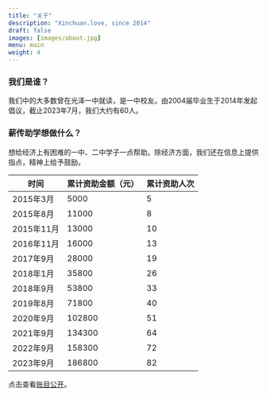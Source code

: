 ```yaml
---
title: "关于"
description: "Xinchuan.love, since 2014"
draft: false
images: [images/about.jpg]
menu: main
weight: 4
---
```


### 我们是谁？

我们中的大多数曾在光泽一中就读，是一中校友。由2004届毕业生于2014年发起倡议，截止2023年7月，我们大约有60人。

### 薪传助学想做什么？

想给经济上有困难的一中、二中学子一点帮助。除经济方面，我们还在信息上提供指点，精神上给予鼓励。



| 时间       | 累计资助金额（元） | 累计资助人次 |
|------------|--------------------|--------------|
| 2015年3月  | 5000               | 5            |
| 2015年8月  | 11000              | 8            |
| 2015年11月 | 13000              | 10           |
| 2016年11月 | 16000              | 13           |
| 2017年9月  | 28000              | 19           |
| 2018年1月  | 35800              | 26           |
| 2018年9月  | 53800              | 33           |
| 2019年8月  | 71800              | 40           |
| 2020年9月  | 102800             | 51           |
| 2021年9月  | 134300             | 64           |
| 2022年9月  | 158300             | 72           |
| 2023年9月  | 186800             | 82           |
  
点击查看[账目公开](/tags/账目公开/)。
